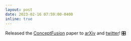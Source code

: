 ```yaml
---
layout: post
date: 2023-02-16 07:59:00-0400
inline: true
---
```


Released the [ConceptFusion][cf_paper] paper to [arXiv][cf_arxiv] and [twitter][cf_twitter]! 🎛



[cf_paper]: https://concept-fusion.github.io/
[cf_arxiv]: https://arxiv.org/abs/2302.07241
[cf_twitter]: https://twitter.com/_krishna_murthy/status/1624948795577454593